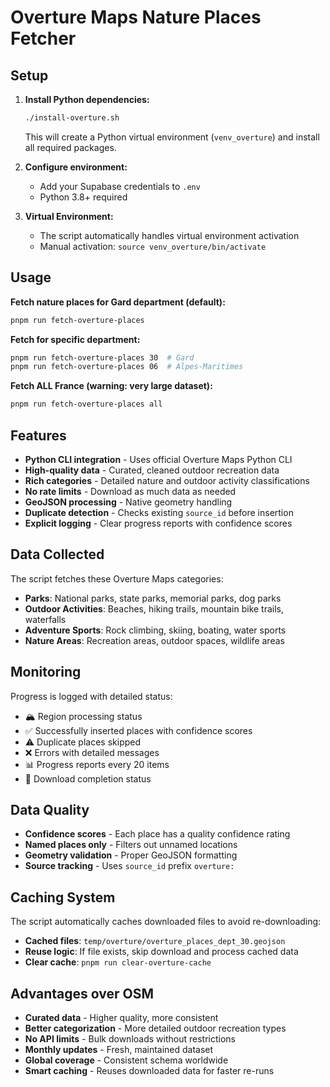 # Overture Maps Nature Places Fetcher

## Setup

1. **Install Python dependencies:**

   ```bash
   ./install-overture.sh
   ```

   This will create a Python virtual environment (`venv_overture`) and install all required packages.

2. **Configure environment:**
   - Add your Supabase credentials to `.env`
   - Python 3.8+ required

3. **Virtual Environment:**
   - The script automatically handles virtual environment activation
   - Manual activation: `source venv_overture/bin/activate`

## Usage

**Fetch nature places for Gard department (default):**

```bash
pnpm run fetch-overture-places
```

**Fetch for specific department:**

```bash
pnpm run fetch-overture-places 30  # Gard
pnpm run fetch-overture-places 06  # Alpes-Maritimes
```

**Fetch ALL France (warning: very large dataset):**

```bash
pnpm run fetch-overture-places all
```

## Features

- **Python CLI integration** - Uses official Overture Maps Python CLI
- **High-quality data** - Curated, cleaned outdoor recreation data
- **Rich categories** - Detailed nature and outdoor activity classifications
- **No rate limits** - Download as much data as needed
- **GeoJSON processing** - Native geometry handling
- **Duplicate detection** - Checks existing `source_id` before insertion
- **Explicit logging** - Clear progress reports with confidence scores

## Data Collected

The script fetches these Overture Maps categories:

- **Parks**: National parks, state parks, memorial parks, dog parks
- **Outdoor Activities**: Beaches, hiking trails, mountain bike trails, waterfalls
- **Adventure Sports**: Rock climbing, skiing, boating, water sports
- **Nature Areas**: Recreation areas, outdoor spaces, wildlife areas

## Monitoring

Progress is logged with detailed status:

- 🏔️ Region processing status
- ✅ Successfully inserted places with confidence scores
- ⚠️ Duplicate places skipped
- ❌ Errors with detailed messages
- 📊 Progress reports every 20 items
- 🐍 Download completion status

## Data Quality

- **Confidence scores** - Each place has a quality confidence rating
- **Named places only** - Filters out unnamed locations
- **Geometry validation** - Proper GeoJSON formatting
- **Source tracking** - Uses `source_id` prefix `overture:`

## Caching System

The script automatically caches downloaded files to avoid re-downloading:

- **Cached files**: `temp/overture/overture_places_dept_30.geojson`
- **Reuse logic**: If file exists, skip download and process cached data
- **Clear cache**: `pnpm run clear-overture-cache`

## Advantages over OSM

- **Curated data** - Higher quality, more consistent
- **Better categorization** - More detailed outdoor recreation types
- **No API limits** - Bulk downloads without restrictions
- **Monthly updates** - Fresh, maintained dataset
- **Global coverage** - Consistent schema worldwide
- **Smart caching** - Reuses downloaded data for faster re-runs
